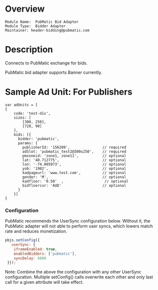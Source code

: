 # Overview

```
Module Name:  PubMatic Bid Adapter
Module Type:  Bidder Adapter
Maintainer: header-bidding@pubmatic.com
```

# Description

Connects to PubMatic exchange for bids.

PubMatic bid adapter supports Banner currently.

# Sample Ad Unit: For Publishers
```
var adUnits = [
{
    code: 'test-div',    
    sizes: [
        [300, 250],
        [728, 90]
    ],     
    bids: [{
      bidder: 'pubmatic',
      params: {
        publisherId: '156209',               // required
        adSlot: 'pubmatic_test2@300x250',    // required
        pmzoneid: 'zone1, zone11',           // optional
        lat: '40.712775',                    // optional
        lon: '-74.005973',                   // optional
        yob: '1982',                         // optional
        kadpageurl: 'www.test.com',          // optional							
        gender: 'M',                         // optional
        kadfloor: '0.50'  ,                   // optional
        bidfloorcur: 'AUD'                   // optional
      }
    }]
}
```

### Configuration

PubMatic recommends the UserSync configuration below.  Without it, the PubMatic adapter will not able to perform user syncs, which lowers match rate and reduces monetization.

```javascript
pbjs.setConfig({
   userSync: {
    iframeEnabled: true,
    enabledBidders: ['pubmatic'],
    syncDelay: 6000
 }});
```
Note: Combine the above the configuration with any other UserSync configuration.  Multiple setConfig() calls overwrite each other and only last call for a given attribute will take effect.
